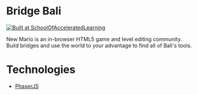 # Bridge Bali

[![Built at SchoolOfAcceleratedLearning](https://img.shields.io/badge/Built%20at-SchoolOfAcceleratedLearning-red.svg?style=round-square)](https://schoolofacceleratedlearning.com/)

New Mario is an in-browser HTML5 game and level editing community. Build bridges and use the world to your advantage to find all of Bali's tools.

# Technologies

- [PhaserJS](http://phaser.io/)
